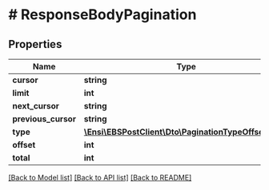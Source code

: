 # # ResponseBodyPagination

## Properties

Name | Type | Description | Notes
------------ | ------------- | ------------- | -------------
**cursor** | **string** |  | [optional] 
**limit** | **int** |  | [optional] 
**next_cursor** | **string** |  | [optional] 
**previous_cursor** | **string** |  | [optional] 
**type** | [**\Ensi\EBSPostClient\Dto\PaginationTypeOffsetEnum**](PaginationTypeOffsetEnum.md) |  | [optional] 
**offset** | **int** |  | [optional] 
**total** | **int** |  | [optional] 

[[Back to Model list]](../../README.md#documentation-for-models) [[Back to API list]](../../README.md#documentation-for-api-endpoints) [[Back to README]](../../README.md)


